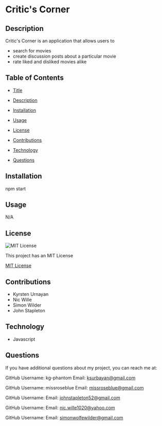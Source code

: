 
# Critic's Corner

## Description

Critic's Corner is an application that allows users to 
* search for movies
* create discussion posts about a particular movie
* rate liked and disliked movies alike

## Table of Contents
* [Title](#title)

* [Description](#description)

* [Installation](#installation)

* [Usage](#usage)

* [License](#license)

* [Contributions](#contributions)

* [Technology](#technology)

* [Questions](#questions)


## Installation
npm start

## Usage
N/A

## License
![MIT License](https://img.shields.io/badge/license-MIT-blue)

This project has an MIT License

[MIT License](https://choosealicense.com/licenses/mit/)

## Contributions
* Kyrsten Urnayan
* Nic Wille
* Simon Wilder
* John Stapleton

## Technology
* Javascript

## Questions
If you have additional questions about my project, you can reach me at:

GitHub Username: kg-phantom
Email: ksurbayan@gmail.com

GitHub Username: missroseblue
Email: missroseblue@gmail.com
  
GitHub Username: 
Email: johnstapleton52@gmail.com

GitHub Username: 
Email: nic.wille1020@yahoo.com

GitHub Username: 
Email: simonwolfewilder@gmail.com

